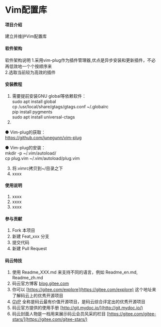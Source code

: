 # Vim配置库

#### 项目介绍 
建立并维护Vim配置库 

#### 软件架构
软件架构说明
1.采用vim-plug作为插件管理器,优点是异步安装和更新插件，不必再低效地一个个按顺序来  
2.选取当前较为高效的插件  


#### 安装教程  
  
1. 需要提前安装GNU global等依赖软件：  
   sudo apt install global  
   cp /usr/local/share/gtags/gtags.conf ~/.globalrc  
   pip install pygments  
   sudo apt install universal-ctags  
2. 
● Vim-plug的获取：  
https://github.com/junegunn/vim-plug   

● Vim-plug的安装：  
mkdir -p  ~/.vim/autoload/  
cp plug.vim  ~/.vim/autoload/plug.vim  

3. 将.vimrc拷贝到~/目录之下  
4. xxxx  

#### 使用说明  

1. xxxx
2. xxxx
3. xxxx

#### 参与贡献

1. Fork 本项目
2. 新建 Feat_xxx 分支
3. 提交代码
4. 新建 Pull Request


#### 码云特技

1. 使用 Readme\_XXX.md 来支持不同的语言，例如 Readme\_en.md, Readme\_zh.md
2. 码云官方博客 [blog.gitee.com](https://blog.gitee.com)
3. 你可以 [https://gitee.com/explore](https://gitee.com/explore) 这个地址来了解码云上的优秀开源项目
4. [GVP](https://gitee.com/gvp) 全称是码云最有价值开源项目，是码云综合评定出的优秀开源项目
5. 码云官方提供的使用手册 [http://git.mydoc.io/](http://git.mydoc.io/)
6. 码云封面人物是一档用来展示码云会员风采的栏目 [https://gitee.com/gitee-stars/](https://gitee.com/gitee-stars/)
